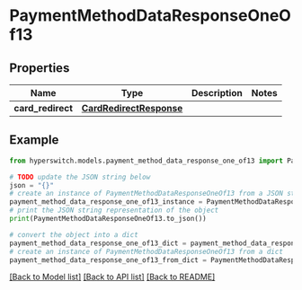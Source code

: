 # PaymentMethodDataResponseOneOf13


## Properties

Name | Type | Description | Notes
------------ | ------------- | ------------- | -------------
**card_redirect** | [**CardRedirectResponse**](CardRedirectResponse.md) |  | 

## Example

```python
from hyperswitch.models.payment_method_data_response_one_of13 import PaymentMethodDataResponseOneOf13

# TODO update the JSON string below
json = "{}"
# create an instance of PaymentMethodDataResponseOneOf13 from a JSON string
payment_method_data_response_one_of13_instance = PaymentMethodDataResponseOneOf13.from_json(json)
# print the JSON string representation of the object
print(PaymentMethodDataResponseOneOf13.to_json())

# convert the object into a dict
payment_method_data_response_one_of13_dict = payment_method_data_response_one_of13_instance.to_dict()
# create an instance of PaymentMethodDataResponseOneOf13 from a dict
payment_method_data_response_one_of13_from_dict = PaymentMethodDataResponseOneOf13.from_dict(payment_method_data_response_one_of13_dict)
```
[[Back to Model list]](../README.md#documentation-for-models) [[Back to API list]](../README.md#documentation-for-api-endpoints) [[Back to README]](../README.md)


